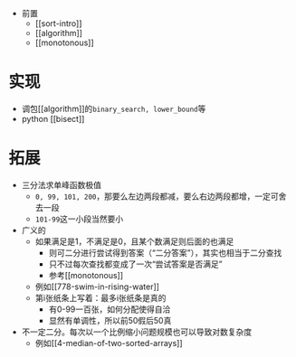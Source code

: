 - 前置
  - [[sort-intro]]
  - [[algorithm]]
  - [[monotonous]]
# 实现
- 调包[[algorithm]]的`binary_search, lower_bound`等
- python [[bisect]]
# 拓展
- 三分法求单峰函数极值
  - `0, 99, 101, 200`，那要么左边两段都减，要么右边两段都增，一定可舍去一段
  - `101-99`这一小段当然要小
- 广义的
  - 如果满足是1，不满足是0，且某个数满足则后面的也满足
    - 则可二分进行尝试得到答案（“二分答案”），其实也相当于二分查找
    - 只不过每次查找都变成了一次“尝试答案是否满足”
    - 参考[[monotonous]]
  - 例如[[778-swim-in-rising-water]]
  - 第i张纸条上写着：最多i张纸条是真的
    - 有0-99一百张，如何分配使得自洽
    - 显然有单调性，所以前50假后50真
- 不一定二分。每次以一个比例缩小问题规模也可以导致对数复杂度
  - 例如[[4-median-of-two-sorted-arrays]]